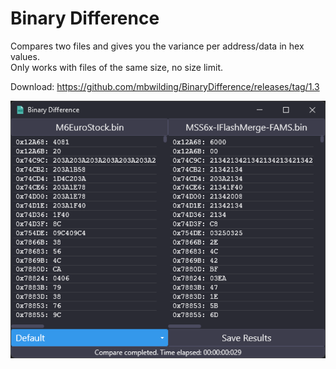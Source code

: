 # Binary Difference

Compares two files and gives you the variance per address/data in hex values.<br />
Only works with files of the same size, no size limit.

Download: https://github.com/mbwilding/BinaryDifference/releases/tag/1.3

![Binary Difference](Preview.png?raw=true "Binary Difference")
